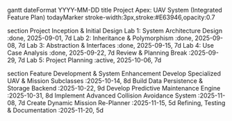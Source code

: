 gantt
   dateFormat  YYYY-MM-DD
   title       Project Apex: UAV System (Integrated Feature Plan)
   todayMarker stroke-width:3px,stroke:#E63946,opacity:0.7


   section Project Inception & Initial Design
   Lab 1: System Architecture Design  :done, 2025-09-01, 7d
   Lab 2: Inheritance & Polymorphism  :done, 2025-09-08, 7d
   Lab 3: Abstraction & Interfaces    :done, 2025-09-15, 7d
   Lab 4: Use Case Analysis           :done, 2025-09-22, 7d
   Review & Planning Break           :2025-09-29, 7d
   Lab 5: Project Planning           :active, 2025-10-06, 7d


   section Feature Development & System Enhancement
   Develop Specialized UAV & Mission Subclasses      :2025-10-14, 8d
   Build Data Persistence & Storage Backend          :2025-10-22, 9d
   Develop Predictive Maintenance Engine             :2025-10-31, 8d
   Implement Advanced Collision Avoidance System     :2025-11-08, 7d
   Create Dynamic Mission Re-Planner                 :2025-11-15, 5d
   Refining, Testing & Documentation                 :2025-11-20, 5d
